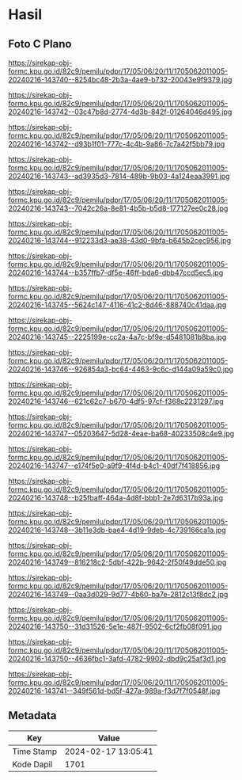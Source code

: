 # Hasil

## Foto C Plano

https://sirekap-obj-formc.kpu.go.id/82c9/pemilu/pdpr/17/05/06/20/11/1705062011005-20240216-143740--8254bc48-2b3a-4ae9-b732-20043e9f9379.jpg

https://sirekap-obj-formc.kpu.go.id/82c9/pemilu/pdpr/17/05/06/20/11/1705062011005-20240216-143742--03c47b8d-2774-4d3b-842f-01264046d495.jpg

https://sirekap-obj-formc.kpu.go.id/82c9/pemilu/pdpr/17/05/06/20/11/1705062011005-20240216-143742--d93b1f01-777c-4c4b-9a86-7c7a42f5bb79.jpg

https://sirekap-obj-formc.kpu.go.id/82c9/pemilu/pdpr/17/05/06/20/11/1705062011005-20240216-143743--ad3935d3-7814-489b-9b03-4a124eaa3991.jpg

https://sirekap-obj-formc.kpu.go.id/82c9/pemilu/pdpr/17/05/06/20/11/1705062011005-20240216-143743--7042c26a-8e81-4b5b-b5d8-177127ee0c28.jpg

https://sirekap-obj-formc.kpu.go.id/82c9/pemilu/pdpr/17/05/06/20/11/1705062011005-20240216-143744--912233d3-ae38-43d0-9bfa-b645b2cec956.jpg

https://sirekap-obj-formc.kpu.go.id/82c9/pemilu/pdpr/17/05/06/20/11/1705062011005-20240216-143744--b357ffb7-df5e-46ff-bda6-dbb47ccd5ec5.jpg

https://sirekap-obj-formc.kpu.go.id/82c9/pemilu/pdpr/17/05/06/20/11/1705062011005-20240216-143745--5624c147-4116-41c2-8d46-888740c41daa.jpg

https://sirekap-obj-formc.kpu.go.id/82c9/pemilu/pdpr/17/05/06/20/11/1705062011005-20240216-143745--2225199e-cc2a-4a7c-bf9e-d5481081b8ba.jpg

https://sirekap-obj-formc.kpu.go.id/82c9/pemilu/pdpr/17/05/06/20/11/1705062011005-20240216-143746--926854a3-bc64-4463-9c6c-d144a09a59c0.jpg

https://sirekap-obj-formc.kpu.go.id/82c9/pemilu/pdpr/17/05/06/20/11/1705062011005-20240216-143746--621c62c7-b670-4df5-97cf-f368c2231297.jpg

https://sirekap-obj-formc.kpu.go.id/82c9/pemilu/pdpr/17/05/06/20/11/1705062011005-20240216-143747--05203647-5d28-4eae-ba68-40233508c4e9.jpg

https://sirekap-obj-formc.kpu.go.id/82c9/pemilu/pdpr/17/05/06/20/11/1705062011005-20240216-143747--e174f5e0-a9f9-4f4d-b4c1-40df7f418856.jpg

https://sirekap-obj-formc.kpu.go.id/82c9/pemilu/pdpr/17/05/06/20/11/1705062011005-20240216-143748--b25fbaff-464a-4d8f-bbb1-2e7d6317b93a.jpg

https://sirekap-obj-formc.kpu.go.id/82c9/pemilu/pdpr/17/05/06/20/11/1705062011005-20240216-143748--3b11e3db-bae4-4d19-9deb-4c739166ca1a.jpg

https://sirekap-obj-formc.kpu.go.id/82c9/pemilu/pdpr/17/05/06/20/11/1705062011005-20240216-143749--816218c2-5dbf-422b-9642-2f50f49dde50.jpg

https://sirekap-obj-formc.kpu.go.id/82c9/pemilu/pdpr/17/05/06/20/11/1705062011005-20240216-143749--0aa3d029-9d77-4b60-ba7e-2812c13f8dc2.jpg

https://sirekap-obj-formc.kpu.go.id/82c9/pemilu/pdpr/17/05/06/20/11/1705062011005-20240216-143750--31d31526-5e1e-487f-9502-6cf2fb08f091.jpg

https://sirekap-obj-formc.kpu.go.id/82c9/pemilu/pdpr/17/05/06/20/11/1705062011005-20240216-143750--4636fbc1-3afd-4782-9902-dbd9c25af3d1.jpg

https://sirekap-obj-formc.kpu.go.id/82c9/pemilu/pdpr/17/05/06/20/11/1705062011005-20240216-143741--349f561d-bd5f-427a-989a-f3d7f7f0548f.jpg


## Metadata

| Key        | Value               |
| ---------- | ------------------- |
| Time Stamp | 2024-02-17 13:05:41 |
| Kode Dapil | 1701                |



